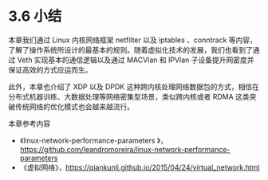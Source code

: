 # 3.6 小结

本章我们通过 Linux 内核网络框架 netfilter 以及 iptables 、conntrack 等内容，了解了操作系统所设计的最基本的规则。随着虚拟化技术的发展，我们也看到了通过 Veth 实现基本的通信逻辑以及通过 MACVlan 和 IPVlan 子设备提升网密度并保证高效的方式应运而生。

此外，本章也介绍了 XDP 以及 DPDK 这种跨内核处理网络数据包的方式，相信在分布式机器训练、大数据处理等网络密集型场景，类似跨内核或者 RDMA 这类突破传统网络的优化模式也会越来越流行。

本章参考内容

- 《linux-network-performance-parameters
》，https://github.com/leandromoreira/linux-network-performance-parameters
- 《虚拟网络》，https://qiankunli.github.io/2015/04/24/virtual_network.html
